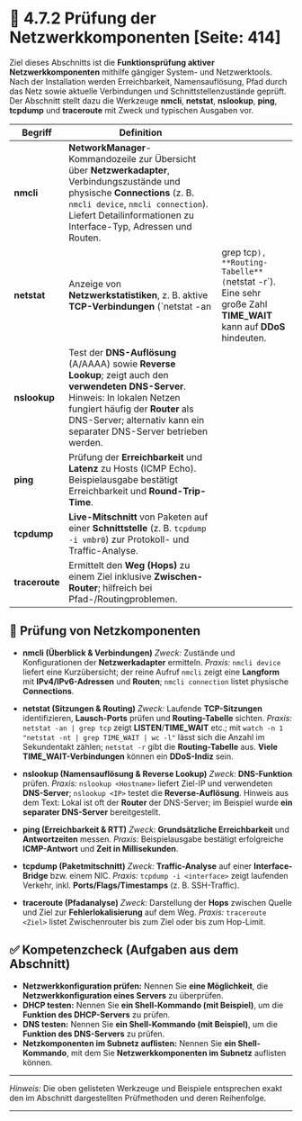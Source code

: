 # 🧪 4.7.2 Prüfung der Netzwerkkomponenten [Seite: 414]

Ziel dieses Abschnitts ist die **Funktionsprüfung aktiver Netzwerkkomponenten** mithilfe gängiger System- und Netzwerktools. Nach der Installation werden Erreichbarkeit, Namensauflösung, Pfad durch das Netz sowie aktuelle Verbindungen und Schnittstellenzustände geprüft. Der Abschnitt stellt dazu die Werkzeuge **nmcli**, **netstat**, **nslookup**, **ping**, **tcpdump** und **traceroute** mit Zweck und typischen Ausgaben vor. 

| Begriff        | Definition                                                                                                                                                                                                                                     |                                                                                                                  |
| -------------- | ---------------------------------------------------------------------------------------------------------------------------------------------------------------------------------------------------------------------------------------------- | ---------------------------------------------------------------------------------------------------------------- |
| **nmcli**      | **NetworkManager**-Kommandozeile zur Übersicht über **Netzwerkadapter**, Verbindungszustände und physische **Connections** (z. B. `nmcli device`, `nmcli connection`). Liefert Detailinformationen zu Interface-Typ, Adressen und Routen.      |                                                                                                                  |
| **netstat**    | Anzeige von **Netzwerkstatistiken**, z. B. aktive **TCP-Verbindungen** (`netstat -an                                                                                                                                                           | grep tcp`), **Routing-Tabelle** (`netstat -r`). Eine sehr große Zahl **TIME_WAIT** kann auf **DDoS** hindeuten.  |
| **nslookup**   | Test der **DNS-Auflösung** (A/AAAA) sowie **Reverse Lookup**; zeigt auch den **verwendeten DNS-Server**. Hinweis: In lokalen Netzen fungiert häufig der **Router** als DNS-Server; alternativ kann ein separater DNS-Server betrieben werden.  |                                                                                                                  |
| **ping**       | Prüfung der **Erreichbarkeit** und **Latenz** zu Hosts (ICMP Echo). Beispielausgabe bestätigt Erreichbarkeit und **Round-Trip-Time**.                                                                                                          |                                                                                                                  |
| **tcpdump**    | **Live-Mitschnitt** von Paketen auf einer **Schnittstelle** (z. B. `tcpdump -i vmbr0`) zur Protokoll- und Traffic-Analyse.                                                                                                                     |                                                                                                                  |
| **traceroute** | Ermittelt den **Weg (Hops)** zu einem Ziel inklusive **Zwischen-Router**; hilfreich bei Pfad-/Routingproblemen.                                                                                                                                |                                                                                                                  |

## 🧰 Prüfung von Netzkomponenten

* **nmcli (Überblick & Verbindungen)**
  *Zweck:* Zustände und Konfigurationen der **Netzwerkadapter** ermitteln.
  *Praxis:* `nmcli device` liefert eine Kurzübersicht; der reine Aufruf `nmcli` zeigt eine **Langform** mit **IPv4/IPv6-Adressen** und **Routen**; `nmcli connection` listet physische **Connections**. 

* **netstat (Sitzungen & Routing)**
  *Zweck:* Laufende **TCP-Sitzungen** identifizieren, **Lausch-Ports** prüfen und **Routing-Tabelle** sichten.
  *Praxis:* `netstat -an | grep tcp` zeigt **LISTEN**/**TIME_WAIT** etc.; mit `watch -n 1 "netstat -nt | grep TIME_WAIT | wc -l"` lässt sich die Anzahl im Sekundentakt zählen; `netstat -r` gibt die **Routing-Tabelle** aus. **Viele TIME_WAIT-Verbindungen** können ein **DDoS-Indiz** sein. 

* **nslookup (Namensauflösung & Reverse Lookup)**
  *Zweck:* **DNS-Funktion** prüfen.
  *Praxis:* `nslookup <Hostname>` liefert Ziel-IP und verwendeten **DNS-Server**; `nslookup <IP>` testet die **Reverse-Auflösung**. Hinweis aus dem Text: Lokal ist oft der **Router** der DNS-Server; im Beispiel wurde **ein separater DNS-Server** bereitgestellt.

* **ping (Erreichbarkeit & RTT)**
  *Zweck:* **Grundsätzliche Erreichbarkeit** und **Antwortzeiten** messen.
  *Praxis:* Beispielausgabe bestätigt erfolgreiche **ICMP-Antwort** und **Zeit in Millisekunden**. 

* **tcpdump (Paketmitschnitt)**
  *Zweck:* **Traffic-Analyse** auf einer **Interface-Bridge** bzw. einem NIC.
  *Praxis:* `tcpdump -i <interface>` zeigt laufenden Verkehr, inkl. **Ports/Flags/Timestamps** (z. B. SSH-Traffic). 

* **traceroute (Pfadanalyse)**
  *Zweck:* Darstellung der **Hops** zwischen Quelle und Ziel zur **Fehlerlokalisierung** auf dem Weg.
  *Praxis:* `traceroute <Ziel>` listet Zwischenrouter bis zum Ziel oder bis zum Hop-Limit. 

## ✅ Kompetenzcheck (Aufgaben aus dem Abschnitt)

* **Netzwerkkonfiguration prüfen:** Nennen Sie **eine Möglichkeit**, die **Netzwerkkonfiguration eines Servers** zu überprüfen. 
* **DHCP testen:** Nennen Sie **ein Shell-Kommando (mit Beispiel)**, um die **Funktion des DHCP-Servers** zu prüfen. 
* **DNS testen:** Nennen Sie **ein Shell-Kommando (mit Beispiel)**, um die **Funktion des DNS-Servers** zu prüfen. 
* **Netzkomponenten im Subnetz auflisten:** Nennen Sie **ein Shell-Kommando**, mit dem Sie **Netzwerkkomponenten im Subnetz** auflisten können. 

---

*Hinweis:* Die oben gelisteten Werkzeuge und Beispiele entsprechen exakt den im Abschnitt dargestellten Prüfmethoden und deren Reihenfolge.

---
